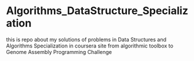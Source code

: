 # Algorithms_DataStructure_Specialization
this is repo about my solutions of problems in Data Structures and Algorithms Specialization in coursera site from algorithmic toolbox to Genome Assembly Programming Challenge


